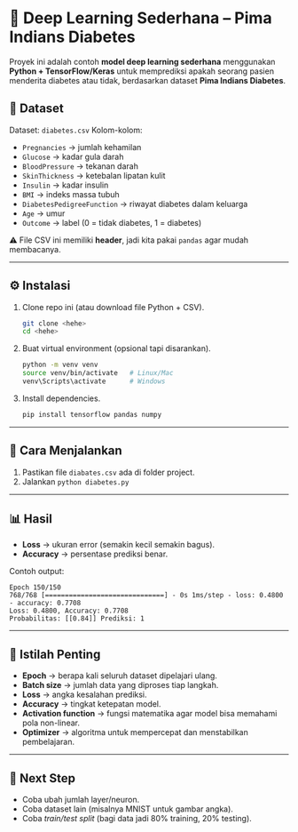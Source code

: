 # 🧠 Deep Learning Sederhana – Pima Indians Diabetes

Proyek ini adalah contoh **model deep learning sederhana** menggunakan **Python + TensorFlow/Keras** untuk memprediksi apakah seorang pasien menderita diabetes atau tidak, berdasarkan dataset **Pima Indians Diabetes**.

## 📂 Dataset

Dataset: `diabetes.csv`
Kolom-kolom:

* `Pregnancies` → jumlah kehamilan
* `Glucose` → kadar gula darah
* `BloodPressure` → tekanan darah
* `SkinThickness` → ketebalan lipatan kulit
* `Insulin` → kadar insulin
* `BMI` → indeks massa tubuh
* `DiabetesPedigreeFunction` → riwayat diabetes dalam keluarga
* `Age` → umur
* `Outcome` → label (0 = tidak diabetes, 1 = diabetes)

⚠️ File CSV ini memiliki **header**, jadi kita pakai `pandas` agar mudah membacanya.

---

## ⚙️ Instalasi

1. Clone repo ini (atau download file Python + CSV).

   ```bash
   git clone <hehe>
   cd <hehe>
   ```

2. Buat virtual environment (opsional tapi disarankan).

   ```bash
   python -m venv venv
   source venv/bin/activate   # Linux/Mac
   venv\Scripts\activate      # Windows
   ```

3. Install dependencies.

   ```bash
   pip install tensorflow pandas numpy
   ```

---

## 📝 Cara Menjalankan

1. Pastikan file `diabates.csv` ada di folder project.
2. Jalankan `python diabetes.py`

---

## 📊 Hasil

* **Loss** → ukuran error (semakin kecil semakin bagus).
* **Accuracy** → persentase prediksi benar.

Contoh output:

```
Epoch 150/150
768/768 [==============================] - 0s 1ms/step - loss: 0.4800 - accuracy: 0.7708
Loss: 0.4800, Accuracy: 0.7708
Probabilitas: [[0.84]] Prediksi: 1
```

---

## 📖 Istilah Penting

* **Epoch** → berapa kali seluruh dataset dipelajari ulang.
* **Batch size** → jumlah data yang diproses tiap langkah.
* **Loss** → angka kesalahan prediksi.
* **Accuracy** → tingkat ketepatan model.
* **Activation function** → fungsi matematika agar model bisa memahami pola non-linear.
* **Optimizer** → algoritma untuk mempercepat dan menstabilkan pembelajaran.

---

## 🚀 Next Step

* Coba ubah jumlah layer/neuron.
* Coba dataset lain (misalnya MNIST untuk gambar angka).
* Coba *train/test split* (bagi data jadi 80% training, 20% testing).
